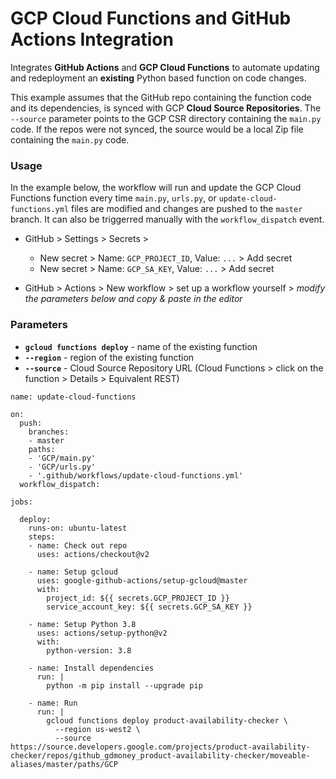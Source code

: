 # GCP Cloud Functions and GitHub Actions Integration

Integrates **GitHub Actions** and **GCP Cloud Functions** to automate updating and redeployment an **existing** Python based function on code changes.

This example assumes that the GitHub repo containing the function code and its dependencies, is synced with GCP **Cloud Source Repositories**. The `--source` parameter points to the GCP CSR directory containing the `main.py` code. If the repos were not synced, the source would be a local Zip file containing the `main.py` code.

### Usage
In the example below, the workflow will run and update the GCP Cloud Functions function every time `main.py`, `urls.py`, or `update-cloud-functions.yml` files are modified and changes are pushed to the `master` branch. It can also be triggerred manually with the `workflow_dispatch` event.

- GitHub > Settings > Secrets >  
  - New secret > Name: `GCP_PROJECT_ID`, Value: `...` > Add secret  
  - New secret > Name: `GCP_SA_KEY`, Value: `...` > Add secret
  
- GitHub > Actions > New workflow > set up a workflow yourself > *modify the parameters below and copy & paste in the editor*

### Parameters
- **`gcloud functions deploy`** - name of the existing function
- **`--region`** - region of the existing function 
- **`--source`** - Cloud Source Repository URL (Cloud Functions > click on the function > Details > Equivalent REST)

```
name: update-cloud-functions

on:
  push:
    branches:
    - master
    paths:
    - 'GCP/main.py'
    - 'GCP/urls.py'
    - '.github/workflows/update-cloud-functions.yml'
  workflow_dispatch:

jobs:
  
  deploy:
    runs-on: ubuntu-latest
    steps:
    - name: Check out repo
      uses: actions/checkout@v2

    - name: Setup gcloud
      uses: google-github-actions/setup-gcloud@master
      with:
        project_id: ${{ secrets.GCP_PROJECT_ID }}
        service_account_key: ${{ secrets.GCP_SA_KEY }}
    
    - name: Setup Python 3.8
      uses: actions/setup-python@v2
      with:
        python-version: 3.8

    - name: Install dependencies
      run: |
        python -m pip install --upgrade pip
        
    - name: Run
      run: |
        gcloud functions deploy product-availability-checker \
          --region us-west2 \
          --source https://source.developers.google.com/projects/product-availability-checker/repos/github_gdmoney_product-availability-checker/moveable-aliases/master/paths/GCP
```
